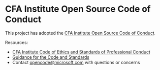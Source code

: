 # CFA Institute Open Source Code of Conduct

This project has adopted the [CFA Institute Open Source Code of Conduct](https://#).

Resources:

- [CFA Institute Code of Ethics and Standards of Professional Conduct](https://www.cfainstitute.org/en/ethics-standards/ethics/code-of-ethics-standards-of-conduct-guidance)
- [Guidance for the Code and Standards](https://www.cfainstitute.org/en/ethics-standards/ethics/code-of-ethics-standards-of-professional-conduct-application-guidance)
- Contact [opencode@microsoft.com](mailto:ethics@cfainstitute.org) with questions or concerns
